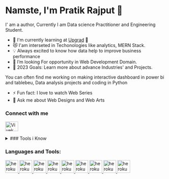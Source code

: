 # Namste, I'm Pratik Rajput 👋 

I' am a author, Currently I am Data science Practitioner and Engineering Student.

- 🌱 I'm currently learning at [Upgrad](https://www.upgrad.com/) 🦢
- 😻 I'am interseted in Techonologies like analytics, MERN Stack.
- 💡 Always excited to know how data help to improve business performance
- 🔭 I’m looking For opportunity in Web Development Domain.
- 🥅 2023 Goals: Learn more about advance Industries' and Projects.

You can often find me working on making interactive dashboard in power bi and tablebeu, Data analysis projects and coding in Python
- ⚡ Fun fact: I love to watch Web Series
- 💬 Ask me about Web Designs and Web Arts

### Connect with me

<a href="https://www.linkedin.com/in/pratik-rajput-02534118a/" target="blank"><img align="center" src="https://camo.githubusercontent.com/c8a9c5b414cd812ad6a97a46c29af67239ddaeae08c41724ff7d945fb4c047e5/68747470733a2f2f6564656e742e6769746875622e696f2f537570657254696e7949636f6e732f696d616765732f7376672f6c696e6b6564696e2e737667" alt="Vivek Patil" height="30" width="40" /></a>




<details>
<summary> ### Tools i Know</summary>
<br>
This is how you dropdown.
</details>


### Languages and Tools:
<a href="https://heroku.com" target="_blank"> <img src="https://www.vectorlogo.zone/logos/heroku/heroku-icon.svg" alt="heroku" width="40" height="40"/>
<a href="mysql-official.svg" target="_blank"> <img src="https://www.vectorlogo.zone/logos/mysql/mysql-official.svg" alt="heroku" width="40" height="40"/>
<a href="mysql-official.svg" target="_blank"> <img src="https://www.vectorlogo.zone/logos/python/python-icon.svg" alt="heroku" width="40" height="40"/>
<a href="mysql-official.svg" target="_blank"> <img src="https://www.vectorlogo.zone/logos/djangoproject/djangoproject-ar21.svg" alt="heroku" width="40" height="40"/>
<a href="mysql-official.svg" target="_blank"> <img src="https://www.vectorlogo.zone/logos/amazon_aws/amazon_aws-icon.svg" alt="heroku" width="40" height="40"/>
<a href="mysql-official.svg" target="_blank"> <img src="https://www.vectorlogo.zone/logos/microsoft_powerbi/microsoft_powerbi-ar21.svg" alt="heroku" width="40" height="40"/>
<a href="mysql-official.svg" target="_blank"> <img src="https://www.vectorlogo.zone/logos/mongodb/mongodb-icon.svg" alt="heroku" width="40" height="40"/>
<a href="mysql-official.svg" target="_blank"> <img src="https://www.vectorlogo.zone/logos/github/github-tile.svg" alt="heroku" width="40" height="40"/>
<a href="mysql-official.svg" target="_blank"> <img src="https://www.vectorlogo.zone/logos/pocoo_flask/pocoo_flask-ar21.svg" alt="heroku" width="40" height="40"/>
</details>
